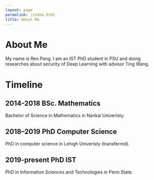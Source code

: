 ```yaml
---
layout: page
permalink: /index.html
title: About Me
---
```


# About Me

My name is Ren Pang. I am an IST PhD student in PSU and doing researches about security of Deep Learning with advisor Ting Wang.

# Timeline
## 2014-2018 BSc. Mathematics
Bachelor of Science in Mathematics in Nankai Univeristy.

## 2018–2019 PhD Computer Science
PhD in computer science in Lehigh Univeristy (transferred).

## 2019-present PhD IST
PhD in Information Sciences and Technologies in Penn State.
